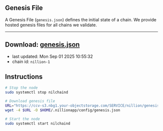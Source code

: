 ## Genesis File
A Genesis File (`genesis.json`) defines the initial state of a chain. We provide hosted genesis files for all chains we validate.

---
**Download: [genesis.json](https://ccv-s3.nbg1.your-objectstorage.com/SERVICE/nillion/genesis.json)**
---

- last updated: Mon Sep 01 2025 10:55:32
- chain id: `nillion-1`

## Instructions
```sh
# Stop the node
sudo systemctl stop nilchaind

# Download genesis file
URL="https://ccv-s3.nbg1.your-objectstorage.com/SERVICE/nillion/genesis.json"
wget -4 $URL -O $HOME/.nillionapp/config/genesis.json

# Start the node
sudo systemctl start nilchaind
```
